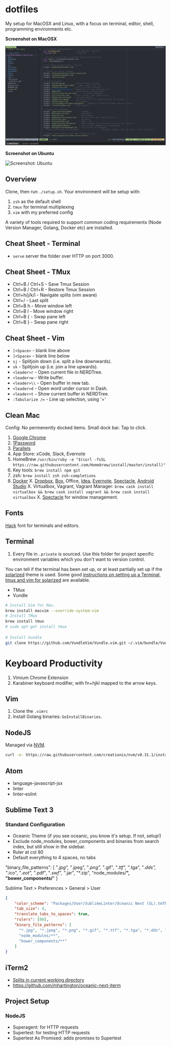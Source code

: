 # dotfiles

My setup for MacOSX and Linux, with a focus on terminal, editor, shell, programming environments etc.

**Screenshot on MacOSX**

![Screensho: MacOSX](./docs/screenshot_macosx.png)

**Screenshot on Ubuntu**

![Screenshot: Ubuntu](./docs/screenshot_ubuntu.png)

## Overview

Clone, then run `./setup.sh`. Your environment will be setup with:

1. `zsh` as the default shell
2. `tmux` for terminal multiplexing
3. `vim` with my preferred config

A variety of tools required to support common coding requirements (Node Version Manager, Golang, Docker etc) are installed.

## Cheat Sheet - Terminal

- `serve` server the folder over HTTP on port 3000.

## Cheat Sheet - TMux

- Ctrl+B / Ctrl+S - Save Tmux Session
- Ctrl+B / Ctrl+R - Restore Tmux Session
- Ctrl+h/j/k/l - Navigate splits (vim aware)
- Ctrl+/ - Last split
- Ctrl+B h - Move window left
- Ctrl+B l - Move window right
- Ctrl+B { - Swap pane left
- Ctrl+B } - Swap pane right

## Cheat Sheet - Vim

- `[<Space>` - blank line above
- `]<Space>` - blank line below
- `sj` - Splitjoin down (i.e. split a line downwards).
- `sk` - Splitjoin up (i.e. join a line upwards).
- `<leader>r` - Open current file in NERDTree.
- `<leader>w` - Write buffer.
- `<leader>\\` - Open buffer in new tab.
- `<leader>d` - Open word under cursor in Dash.
- `<leader>t` - Show current buffer in NERDTree.
- `:Tabularize /=` - Line up selection, using '='

## Clean Mac

Config: No permenently docked items. Small dock bar. Tap to click.

1. [Google Chrome](https://chrome.com)
2. [1Password](https://agilebits.com/downloads)
3. [Parallels](http://www.parallels.com/products/desktop/download/)
3. App Store: xCode, Slack, Evernote
4. HomeBrew `/usr/bin/ruby -e "$(curl -fsSL https://raw.githubusercontent.com/Homebrew/install/master/install)"
`
5. Key tools: `brew install npm git`
5. zsh: `brew install zsh zsh-completions`
6. [Docker](https://docs.docker.com/docker-for-mac/)
X. [Dropbox](https://www.dropbox.com/downloading?src=index), [Box](https://www.box.com/resources/downloads), Office, [Idea](https://www.jetbrains.com/idea/#chooseYourEdition), [Evernote](https://evernote.com/download/), [Spectacle](https://www.spectacleapp.com/), [Android Studio](https://developer.android.com/studio/index.html)
X. Virtualbox, Vagrant, Vagrant Manager: `brew cask install virtualbox && brew cask install vagrant && brew cask install virtualbox`
X. [Spectacle](https://www.spectacleapp.com/) for window management.

## Fonts

[Hack](http://sourcefoundry.org/hack/) font for terminals and editors.


## Terminal

1. Every file in `.private` is sourced. Use this folder for project specific environment variables which you don't want to version control.

You can tell if the terminal has been set up, or at least partially set up if the [solarized](http://ethanschoonover.com/solarized) theme is used. Some good [instructions on setting up a Terminal, tmux and vim for solarized](http://www.terminally-incoherent.com/blog/2012/10/17/vim-solarized-and-tmux/) are available.

- TMux
- Vundle


```bash
# Install Vim for Mac.
brew install macvim --override-system-vim
# Install TMux
brew install tmux
# sudo apt-get install tmux

# Install Vundle
git clone https://github.com/VundleVim/Vundle.vim.git ~/.vim/bundle/Vundle.vim
```

# Keyboard Productivity

1. Vimium Chrome Extension
2. Karabiner keyboard modifier, with fn+hjkl mapped to the arrow keys.

## Vim

1. Clone the `.vimrc`
2. Install Golang binaries: `GoInstallBinaries`.

## NodeJS

Managed via [NVM](https://github.com/creationix/nvm).

```bash
curl -o- https://raw.githubusercontent.com/creationix/nvm/v0.31.1/install.sh | bash
```

## Atom

- language-javascript-jsx
- linter
- linter-eslint

## Sublime Text 3

### Standard Configuration

- Oceanic Theme (if you see oceanic, you know it's setup. If not, setup!)
- Exclude node_modules, bower_components and binaries from search index, but still show in the sidebar.
- Ruler at col 80
- Default everything to 4 spaces, no tabs

"binary_file_patterns": [
  "*.jpg", "*.jpeg", "*.png", "*.gif", "*.ttf", "*.tga", "*.dds", "*.ico", "*.eot", "*.pdf", "*.swf", "*.jar", "*.zip",
  "node_modules/**",
  "bower_components/**"
]

Sublime Text > Preferences > General > User

```json
{
	"color_scheme": "Packages/User/SublimeLinter/Oceanic Next (SL).tmTheme",
	"tab_size": 4,
	"translate_tabs_to_spaces": true,
    "rulers": [80],
    "binary_file_patterns": [
      "*.jpg", "*.jpeg", "*.png", "*.gif", "*.ttf", "*.tga", "*.dds", "*.ico", "*.eot", "*.pdf", "*.swf", "*.jar", "*.zip",
      "node_modules/**",
      "bower_components/**"
    ]
}

```

## iTerm2

- [Splits in current working directory](https://coderwall.com/p/9xo7aq/open-up-iterm2-splits-in-current-working-directory)
- https://github.com/mhartington/oceanic-next-iterm

## Project Setup

### NodeJS

- Superagent: for HTTP requests
- Supertest: for testing HTTP requests
- Supertest As Promised: adds promises to Supertest
